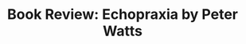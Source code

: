 ---
layout: book
categories: [review]
title: 'Book Review: Echopraxia by Peter Watts'
book_title: "Echopraxia"
book_author: Peter Watts
book_published: 2014
rating: 3
image: /images/echopraxia.jpg
book_url: https://www.goodreads.com/book/show/21432382-echopraxia
---